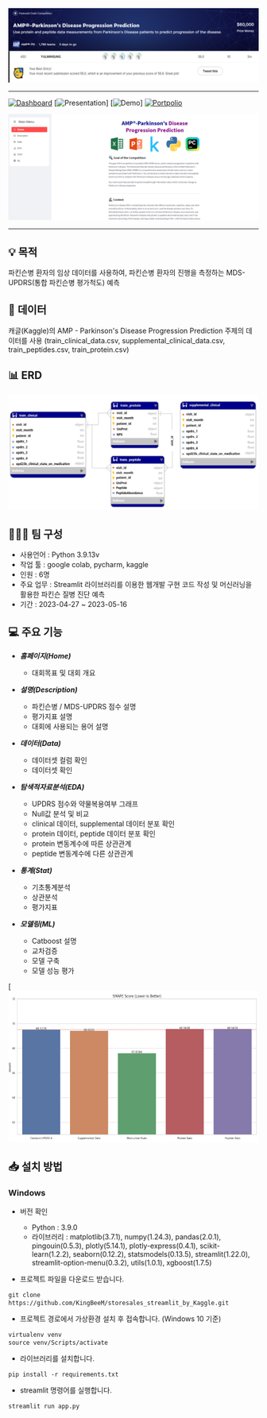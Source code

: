 <div align="center">
  <img src="https://github.com/MoonStyIe/Parkinson/blob/7e282551b1cb4c5ff4a139b1e7bebb10e594a309/img/kaggle.png"><br>
</div>

-----------------

[![Dashboard](https://img.shields.io/badge/Dashboard-Access-green.svg)](https://moonstyie-parkinson-app-q81f6f.streamlit.app/#parkinson-s-description)
[![Presentation](https://img.shields.io/badge/Presentation-Access-green.svg)]
[![Demo](https://img.shields.io/badge/Demo-Access-green.svg)]
[![Portpolio](https://img.shields.io/badge/Portpolio-Access-green.svg)](https://github.com/MoonStyIe/Parkinson/blob/9bed58006a8d646d4058b96eca4f8704263e94c2/pdf/2%EC%A1%B0_%ED%8C%8C%ED%82%A8%EC%8A%A8_%EC%A7%88%EB%B3%91_%EC%A7%84%EB%8B%A8%EC%98%88%EC%B8%A1.pdf)

[![screensh](img/홈페이지.png)](img/홈페이지.png)

-----------------

## 💡 목적
파킨슨병 환자의 임상 데이터를 사용하여, 파킨슨병 환자의 진행을 측정하는 MDS-UPDRS(통합 파킨슨병 평가척도) 예측

## 📁 데이터
캐글(Kaggle)의 AMP - Parkinson's Disease Progression Prediction 주제의 데이터를 사용
(train_clinical_data.csv, supplemental_clinical_data.csv, train_peptides.csv, train_protein.csv)

## 📊 ERD
![screensh](img/erd.png)

## 🧑‍🤝‍🧑 팀 구성
- 사용언어 : Python 3.9.13v
- 작업 툴 : google colab, pycharm, kaggle
- 인원 : 6명
- 주요 업무 : Streamlit 라이브러리를 이용한 웹개발 구현 코드 작성 및 머신러닝을 활용한 파킨슨 질병 진단 예측
- 기간 : 2023-04-27 ~ 2023-05-16 

## 💻 주요 기능
- ***홈페이지(Home)***
  + 대회목표 및 대회 개요
  
- ***설명(Description)***
  + 파킨슨병 / MDS-UPDRS 점수 설명
  + 평가지표 설명
  + 대회에 사용되는 용어 설명
  
- ***데이터(Data)***
  + 데이터셋 컬럼 확인
  + 데이터셋 확인
  
- ***탐색적자료분석(EDA)***
  + UPDRS 점수와 약물복용여부 그래프
  + Null값 분석 및 비교
  + clinical 데이터, supplemental 데이터 분포 확인
  + protein 데이터, peptide 데이터 분포 확인
  + protein 변동계수에 따른 상관관계
  + peptide 변동계수에 다른 상관관계 
  
- ***통계(Stat)*** 
  + 기초통계분석
  + 상관분석
  + 평가지표
  
- ***모델링(ML)***
  + Catboost 설명
  + 교차검증
  + 모델 구축
  + 모델 성능 평가
  
[![screensh](https://github.com/bigdata210/Kaggle/blob/main/img/SMAPE_score.png)

## 📥 설치 방법
### Windows
- 버전 확인
  - Python : 3.9.0
  - 라이브러리 : matplotlib(3.7.1), numpy(1.24.3), pandas(2.0.1), pingouin(0.5.3), plotly(5.14.1), plotly-express(0.4.1), scikit-learn(1.2.2), seaborn(0.12.2), statsmodels(0.13.5), streamlit(1.22.0), streamlit-option-menu(0.3.2), utils(1.0.1), xgboost(1.7.5)

- 프로젝트 파일을 다운로드 받습니다.
```
git clone https://github.com/KingBeeM/storesales_streamlit_by_Kaggle.git
```
- 프로젝트 경로에서 가상환경 설치 후 접속합니다. (Windows 10 기준)
```
virtualenv venv
source venv/Scripts/activate
```
- 라이브러리를 설치합니다.
```
pip install -r requirements.txt
```
- streamlit 명령어를 실행합니다.
```
streamlit run app.py
```
